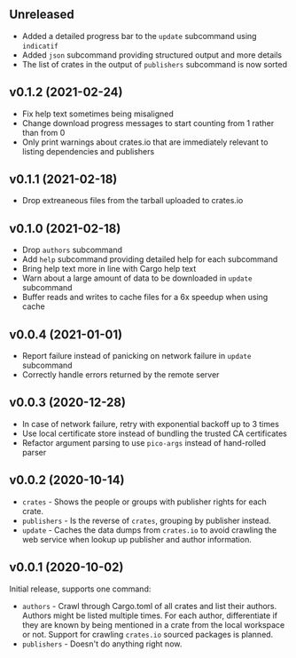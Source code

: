 ## Unreleased

- Added a detailed progress bar to the `update` subcommand using `indicatif`
- Added `json` subcommand providing structured output and more details
- The list of crates in the output of `publishers` subcommand is now sorted

## v0.1.2 (2021-02-24)

- Fix help text sometimes being misaligned
- Change download progress messages to start counting from 1 rather than from 0
- Only print warnings about crates.io that are immediately relevant to listing
  dependencies and publishers

## v0.1.1 (2021-02-18)

- Drop extreaneous files from the tarball uploaded to crates.io

## v0.1.0 (2021-02-18)

- Drop `authors` subcommand
- Add `help` subcommand providing detailed help for each subcommand
- Bring help text more in line with Cargo help text
- Warn about a large amount of data to be downloaded in `update` subcommand
- Buffer reads and writes to cache files for a 6x speedup when using cache

## v0.0.4 (2021-01-01)

- Report failure instead of panicking on network failure in `update` subcommand
- Correctly handle errors returned by the remote server

## v0.0.3 (2020-12-28)

- In case of network failure, retry with exponential backoff up to 3 times
- Use local certificate store instead of bundling the trusted CA certificates
- Refactor argument parsing to use `pico-args` instead of hand-rolled parser

## v0.0.2 (2020-10-14)

- `crates` - Shows the people or groups with publisher rights for each crate.
- `publishers` - Is the reverse of `crates`, grouping by publisher instead.
- `update` - Caches the data dumps from `crates.io` to avoid crawling the web
  service when lookup up publisher and author information.

## v0.0.1 (2020-10-02)

Initial release, supports one command:
- `authors` - Crawl through Cargo.toml of all crates and list their authors.
  Authors might be listed multiple times. For each author, differentiate if
  they are known by being mentioned in a crate from the local workspace or not.
  Support for crawling `crates.io` sourced packages is planned.
- `publishers` - Doesn't do anything right now.
